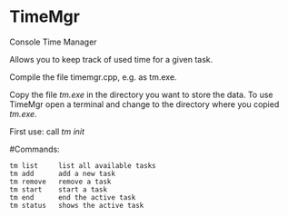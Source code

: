 TimeMgr
=======

Console Time Manager

Allows you to keep track of used time for a given task.

Compile the file timemgr.cpp, e.g. as tm.exe.

Copy the file *tm.exe* in the directory you want to store the data. To use TimeMgr open a terminal and change to the directory where you copied *tm.exe*.

First use: call *tm init*

#Commands:
```
tm list		list all available tasks
tm add		add a new task
tm remove	remove a task
tm start	start a task
tm end		end the active task
tm status	shows the active task
```